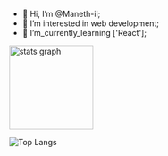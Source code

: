- 👋 Hi, I’m @Maneth-ii;
- 👀 I’m interested in web development;
- 🌱 I’m_currently_learning ['React'];

 <img src="https://github-readme-stats.vercel.app/api?hide_title=false&hide_rank=false&show_icons=true&include_all_commits=true&count_private=true&disable_animations=false&theme=dracula&locale=en&hide_border=false&username=maneth-ii" height="150" alt="stats graph"  />
 
 ![Top Langs](https://github-readme-stats.vercel.app/api/top-langs/?username=Maneth-ii&theme=tokyonight)



